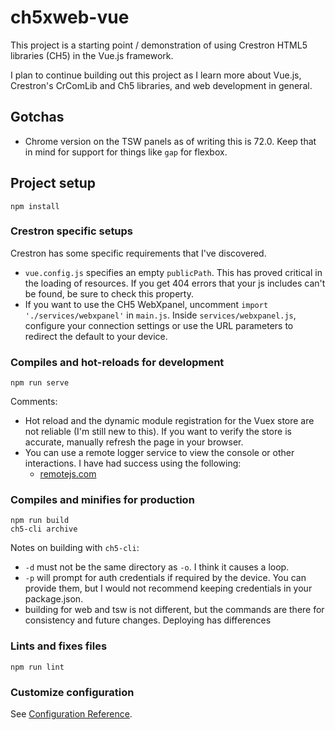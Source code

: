 # ch5xweb-vue

This project is a starting point / demonstration of using Crestron HTML5 libraries (CH5) in the Vue.js framework.

I plan to continue building out this project as I learn more about Vue.js, Crestron's CrComLib and Ch5 libraries, and web development in general.

## Gotchas
- Chrome version on the TSW panels as of writing this is 72.0. Keep that in mind for support for things like `gap` for flexbox. 

## Project setup

```
npm install
```

### Crestron specific setups

Crestron has some specific requirements that I've discovered.

- `vue.config.js` specifies an empty `publicPath`. This has proved critical in the loading of resources. If you get 404 errors that your js includes can't be found, be sure to check this property.
- If you want to use the CH5 WebXpanel, uncomment `import './services/webxpanel'` in `main.js`. Inside `services/webxpanel.js`, configure your connection settings or use the URL parameters to redirect the default to your device.

### Compiles and hot-reloads for development

```
npm run serve
```

Comments:

- Hot reload and the dynamic module registration for the Vuex store are not reliable (I'm still new to this). If you want to verify the store is accurate, manually refresh the page in your browser.
- You can use a remote logger service to view the console or other interactions. I have had success using the following:
  - [remotejs.com](https://remotejs.com/)

### Compiles and minifies for production

```
npm run build
ch5-cli archive
```

Notes on building with `ch5-cli`:

- `-d` must not be the same directory as `-o`. I think it causes a loop.
- `-p` will prompt for auth credentials if required by the device. You can provide them, but I would not recommend keeping credentials in your package.json.
- building for web and tsw is not different, but the commands are there for consistency and future changes. Deploying has differences

### Lints and fixes files

```
npm run lint
```

### Customize configuration

See [Configuration Reference](https://cli.vuejs.org/config/).
